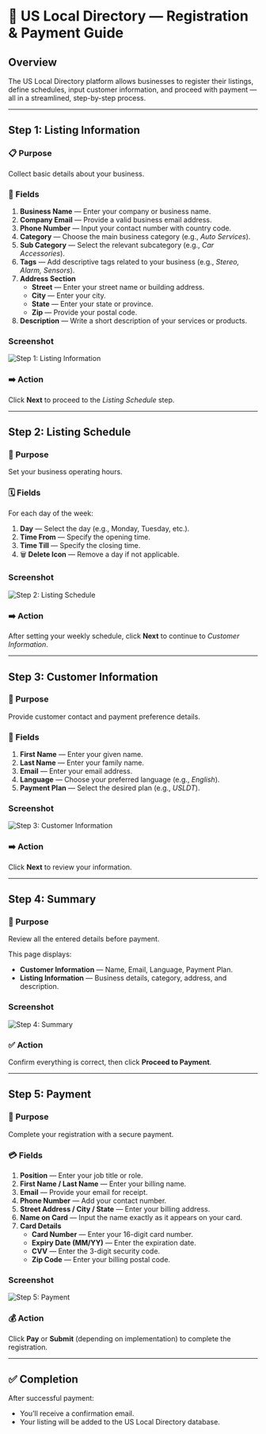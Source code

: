 # 🧾 US Local Directory — Registration & Payment Guide

## Overview
The US Local Directory platform allows businesses to register their listings, define schedules, input customer information, and proceed with payment — all in a streamlined, step-by-step process.

---

## Step 1: Listing Information

### 📋 Purpose
Collect basic details about your business.

### 🧭 Fields
1. **Business Name** — Enter your company or business name.
2. **Company Email** — Provide a valid business email address.
3. **Phone Number** — Input your contact number with country code.
4. **Category** — Choose the main business category (e.g., *Auto Services*).
5. **Sub Category** — Select the relevant subcategory (e.g., *Car Accessories*).
6. **Tags** — Add descriptive tags related to your business (e.g., *Stereo, Alarm, Sensors*).
7. **Address Section**
   - **Street** — Enter your street name or building address.
   - **City** — Enter your city.
   - **State** — Enter your state or province.
   - **Zip** — Provide your postal code.
8. **Description** — Write a short description of your services or products.

### Screenshot
![Step 1: Listing Information](images/registration/step-01-listing-information.png)

### ➡️ Action
Click **Next** to proceed to the *Listing Schedule* step.

---

## Step 2: Listing Schedule

### 🧭 Purpose
Set your business operating hours.

### 🗓️ Fields
For each day of the week:
1. **Day** — Select the day (e.g., Monday, Tuesday, etc.).
2. **Time From** — Specify the opening time.
3. **Time Till** — Specify the closing time.
4. 🗑️ **Delete Icon** — Remove a day if not applicable.

### Screenshot
![Step 2: Listing Schedule](images/registration/step-02-listing-schedule.png)

### ➡️ Action
After setting your weekly schedule, click **Next** to continue to *Customer Information*.

---

## Step 3: Customer Information

### 🧭 Purpose
Provide customer contact and payment preference details.

### 👤 Fields
1. **First Name** — Enter your given name.
2. **Last Name** — Enter your family name.
3. **Email** — Enter your email address.
4. **Language** — Choose your preferred language (e.g., *English*).
5. **Payment Plan** — Select the desired plan (e.g., *USLDT*).

### Screenshot
![Step 3: Customer Information](images/registration/step-03-customer-information.png)

### ➡️ Action
Click **Next** to review your information.

---

## Step 4: Summary

### 🧭 Purpose
Review all the entered details before payment.

This page displays:
- **Customer Information** — Name, Email, Language, Payment Plan.
- **Listing Information** — Business details, category, address, and description.

### Screenshot
![Step 4: Summary](images/registration/step-04-summary.png)

### ✅ Action
Confirm everything is correct, then click **Proceed to Payment**.

---

## Step 5: Payment

### 🧭 Purpose
Complete your registration with a secure payment.

### 💳 Fields
1. **Position** — Enter your job title or role.
2. **First Name / Last Name** — Enter your billing name.
3. **Email** — Provide your email for receipt.
4. **Phone Number** — Add your contact number.
5. **Street Address / City / State** — Enter your billing address.
6. **Name on Card** — Input the name exactly as it appears on your card.
7. **Card Details**
   - **Card Number** — Enter your 16-digit card number.
   - **Expiry Date (MM/YY)** — Enter the expiration date.
   - **CVV** — Enter the 3-digit security code.
   - **Zip Code** — Enter your billing postal code.

### Screenshot
![Step 5: Payment](images/registration/step-05-payment.png)

### 💰 Action
Click **Pay** or **Submit** (depending on implementation) to complete the registration.

---

## ✅ Completion
After successful payment:
- You’ll receive a confirmation email.
- Your listing will be added to the US Local Directory database.
